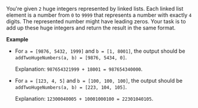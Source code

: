 You're given `2` huge integers represented by linked lists. Each linked list element is a number from `0` to `9999` that represents a number with exactly `4` digits. The represented number might have leading zeros. Your task is to add up these huge integers and return the result in the same format.

**Example**

- For `a = [9876, 5432, 1999]` and `b = [1, 8001]`, the output should be
  `addTwoHugeNumbers(a, b) = [9876, 5434, 0]`.

  Explanation: `987654321999 + 18001 = 987654340000`.

- For `a = [123, 4, 5]` and `b = [100, 100, 100]`, the output should be
  `addTwoHugeNumbers(a, b) = [223, 104, 105]`.

  Explanation: `12300040005 + 10001000100 = 22301040105`.
